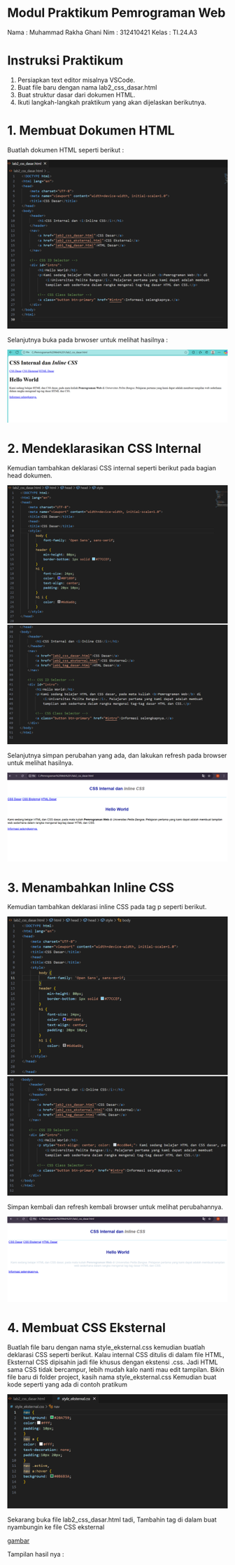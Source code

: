 # Modul Praktikum Pemrograman Web
Nama : Muhammad Rakha Ghani
Nim : 312410421
Kelas : TI.24.A3

# Instruksi Praktikum
1. Persiapkan text editor misalnya VSCode.
2. Buat file baru dengan nama lab2_css_dasar.html
3. Buat struktur dasar dari dokumen HTML.
4. Ikuti langkah-langkah praktikum yang akan dijelaskan berikutnya.

# 1. Membuat Dokumen HTML
Buatlah dokumen HTML seperti berikut :

![gambar](https://raw.githubusercontent.com/M-Rakha/Lab2Web/0f14802d9502c0c3c99f9e77c293b3fd0be5075f/Cuplikan%20layar%202025-09-30%20104120.png)

Selanjutnya buka pada brwoser untuk melihat hasilnya :

![gambar](https://raw.githubusercontent.com/M-Rakha/Lab2Web/0f14802d9502c0c3c99f9e77c293b3fd0be5075f/Cuplikan%20layar%202025-09-30%20104142.png)

# 2. Mendeklarasikan CSS Internal
Kemudian tambahkan deklarasi CSS internal seperti berikut pada bagian head dokumen.

![gambar](https://raw.githubusercontent.com/M-Rakha/Lab2Web/c5f6bf1fbf8f93a0723b260b0ae6c58559c39fd5/Cuplikan%20layar%202025-09-30%20110136.png)
![gambar](https://raw.githubusercontent.com/M-Rakha/Lab2Web/c5f6bf1fbf8f93a0723b260b0ae6c58559c39fd5/Cuplikan%20layar%202025-09-30%20110210.png)

Selanjutnya simpan perubahan yang ada, dan lakukan refresh pada browser untuk melihat hasilnya.

![gambar](https://raw.githubusercontent.com/M-Rakha/Lab2Web/c5f6bf1fbf8f93a0723b260b0ae6c58559c39fd5/Cuplikan%20layar%202025-09-30%20110226.png)

# 3. Menambahkan Inline CSS
Kemudian tambahkan deklarasi inline CSS pada tag p seperti berikut.

![gambar](https://raw.githubusercontent.com/M-Rakha/Lab2Web/9542da1c7f7ca3dc773c6df143996a3d9571cd71/Cuplikan%20layar%202025-09-30%20223952.png)
![gambar](https://raw.githubusercontent.com/M-Rakha/Lab2Web/9542da1c7f7ca3dc773c6df143996a3d9571cd71/Cuplikan%20layar%202025-09-30%20224008.png)

Simpan kembali dan refresh kembali browser untuk melihat perubahannya.

![gambar](https://raw.githubusercontent.com/M-Rakha/Lab2Web/9542da1c7f7ca3dc773c6df143996a3d9571cd71/Cuplikan%20layar%202025-09-30%20224129.png)

# 4. Membuat CSS Eksternal
Buatlah file baru dengan nama style_eksternal.css kemudian buatlah deklarasi CSS seperti berikut.
Kalau internal CSS ditulis di dalam file HTML, Eksternal CSS dipisahin jadi file khusus dengan ekstensi .css. Jadi HTML sama CSS tidak bercampur, lebih mudah kalo nanti mau edit tampilan.
Bikin file baru di folder project, kasih nama style_eksternal.css 
Kemudian buat kode seperti yang ada di contoh pratikum

![gambar](https://raw.githubusercontent.com/M-Rakha/Lab2Web/efa1dfd75127e85f51816f5a26d359c9560cbd15/Cuplikan%20layar%202025-09-30%20231724.png)

Sekarang buka file lab2_css_dasar.html tadi, Tambahin tag di dalam buat nyambungin ke file CSS eksternal

[gambar](https://raw.githubusercontent.com/M-Rakha/Lab2Web/efa1dfd75127e85f51816f5a26d359c9560cbd15/code.png)

Tampilan hasil nya :








